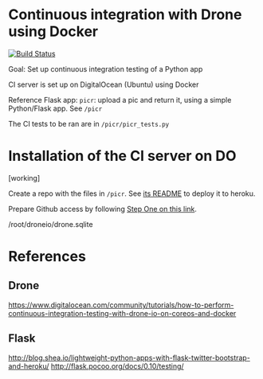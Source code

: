 Continuous integration with Drone using Docker
===============================================================================
[![Build Status](http://192.241.144.155:8080/api/badge/github.com/pavopax/ci-python-drone/status.svg?branch=master)](http://192.241.144.155:8080/github.com/pavopax/ci-python-drone)

Goal: Set up continuous integration testing of a Python app

CI server is set up on DigitalOcean (Ubuntu) using Docker

Reference Flask app: `picr`: upload a pic and return it, using a simple
Python/Flask app. See `/picr`

The CI tests to be ran are in `/picr/picr_tests.py`


Installation of the CI server on DO
===============================================================================
[working]

Create a repo with the files in `/picr`. See [its README](/picr/README.md) to deploy it to heroku.

Prepare Github access by following
[Step One on this link](https://www.digitalocean.com/community/tutorials/how-to-perform-continuous-integration-testing-with-drone-io-on-coreos-and-docker#step-one-—-prepare-github).


/root/droneio/drone.sqlite




References 
===============================================================================
## Drone
https://www.digitalocean.com/community/tutorials/how-to-perform-continuous-integration-testing-with-drone-io-on-coreos-and-docker

## Flask
http://blog.shea.io/lightweight-python-apps-with-flask-twitter-bootstrap-and-heroku/
http://flask.pocoo.org/docs/0.10/testing/


